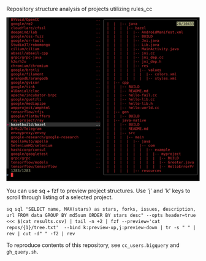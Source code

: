 Repository structure analysis of projects utilizing rules_cc

![](example.gif)

You can use sq + fzf to preview project structures. Use 'j' and 'k' keys to scroll through listing of a selected project.
```
sq sql "SELECT name, MAX(stars) as stars, forks, issues, description, url FROM data GROUP BY md5sum ORDER BY stars desc" --opts header=true  <<< $(cat results.csv) | tail -n +2 | fzf --preview='cat repos/{1}/tree.txt'  --bind k:preview-up,j:preview-down | tr -s " " | rev | cut -d" " -f2 | rev
``` 

To reproduce contents of this repository, see `cc_users.bigquery` and `gh_query.sh`.

